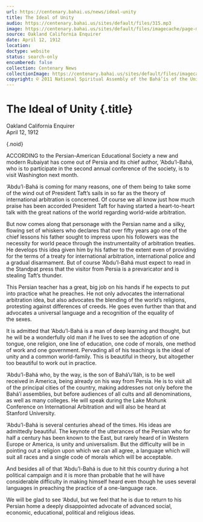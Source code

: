 ```yaml
---
url: https://centenary.bahai.us/news/ideal-unity
title: The Ideal of Unity
audio: https://centenary.bahai.us/sites/default/files/315.mp3
image: https://centenary.bahai.us/sites/default/files/imagecache/page-main-image/images/press_clippings/04-12-1912%20Calif%20Enquirer%20Ideal%20of%20Unity%28E%29.png
source: Oakland California Enquirer
date: April 12, 1912
location: 
doctype: website
status: search-only
encumbered: false
collection: Centenary News
collectionImage: https://centenary.bahai.us/sites/default/files/imagecache/theme-image/main_image/abdulbaha-overview-small_0.jpg
copyright: © 2011 National Spiritual Assembly of the Bahá’ís of the United States
---
```



# The Ideal of Unity {.title}

Oakland California Enquirer  
April 12, 1912  

{.noid}  



ACCORDING to the Persian-American Educational Society a new and modern Rubaiyat has come out of Persia and its chief author, ‘Abdu’l-Bahá, who is to participate in the second annual conference of the society, is to visit Washington next month.

‘Abdu’l-Bahá is coming for many reasons, one of them being to take some of the wind out of President Taft’s sails in so far as the theory of international arbitration is concerned. Of course we all know just how much praise has been accorded President Taft for having started a heart-to-heart talk with the great nations of the world regarding world-wide arbitration.

But now comes along that personage with the Persian name and a silky, flowing set of whiskers who declares that over fifty years ago one of the chief lessons his father sought to impress upon his followers was the necessity for world peace through the instrumentality of arbitration treaties. He develops this idea given him by his father to the extent even of providing for the terms of a treaty for international arbitration, international police and a gradual disarmament. But of course ‘Abdu’l-Bahá must expect to read in the Standpat press that the visitor from Persia is a prevaricator and is stealing Taft’s thunder.

This Persian teacher has a great, big job on his hands if he expects to put into practice what he preaches. He not only advocates the international arbitration idea, but also advocates the blending of the world’s religions, protesting against differences of creeds. He goes even further than that and advocates a universal language and a recognition of the equality of the sexes.

It is admitted that ‘Abdu’l-Bahá is a man of deep learning and thought, but he will be a wonderfully old man if he lives to see the adoption of one tongue, one religion, one line of education, one code of morals, one method of work and one government. Pervading all of his teachings is the ideal of unity and a common world-family. This is beautiful in theory, but altogether too beautiful to work out in practice.

‘Abdu’l-Bahá who, by the way, is the son of Bahá’u’lláh, is to be well received in America, being already on his way from Persia. He is to visit all of the principal cities of the country, making addresses not only before the Bahá’í assemblies, but before audiences of all cults and all denominations, as well as many colleges. He will speak during the Lake Mohunk Conference on International Arbitration and will also be heard at Stanford University.

‘Abdu’l-Bahá is several centuries ahead of the times. His ideas are admittedly beautiful. The keynote of the utterances of the Persian who for half a century has been known to the East, but rarely heard of in Western Europe or America, is unity and universalism. But the difficulty will be in pointing out a religion upon which we can all agree, a language which will suit all races and a single code of morals which will be acceptable.

And besides all of that ‘Abdu’l-Bahá is due to hit this country during a hot political campaign and it is more than probable that he will have considerable difficulty in making himself heard even though he uses several languages in preaching the practice of a one-language race.

We will be glad to see ‘Abdul, but we feel that he is due to return to his Persian home a deeply disappointed advocate of advanced social, economic, educational, political and religious ideas.